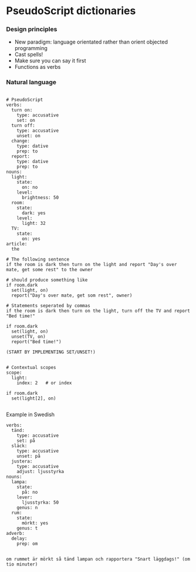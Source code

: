 # PseudoScript dictionaries #

### Design principles ###

* New paradigm: language orientated rather than orient objected programming
* Cast spells!
* Make sure you can say it first
* Functions as verbs

### Natural language ###
```

# PseudoScript
verbs:
  turn on:
    type: accusative
    set: on
  turn off:
    type: accusative
    unset: on
  change:
    type: dative
    prep: to
  report:
    type: dative
    prep: to
nouns:
  light:
    state:
      on: no
    level:
      brightness: 50
  room:
    state:
      dark: yes
    level:
      light: 32
  TV:
    state:
      on: yes
article:
  the

# The following sentence
if the room is dark then turn on the light and report "Day's over mate, get some rest" to the owner

# should produce something like
if room.dark
  set(light, on)
  report("Day's over mate, get som rest", owner)
  
# Statements seperated by commas
if the room is dark then turn on the light, turn off the TV and report "Bed time!"

if room.dark
  set(light, on)
  unset(TV, on)
  report("Bed time!")
  
(START BY IMPLEMENTING SET/UNSET!)


# Contextual scopes
scope:
  light:
    index: 2   # or index

if room.dark
  set(light[2], on)
    

```

Example in Swedish
```
verbs:
  tänd:
    type: accusative
    set: på
  släck:
    type: accusative
    unset: på
  justera:
    type: accusative
    adjust: ljusstyrka
nouns:
  lampa:
    state:
      på: no
    lever:
      ljusstyrka: 50
    genus: n
  rum:
    state:
      mörkt: yes
    genus: t
adverb:
  delay:
    prep: om
    
    
om rummet är mörkt så tänd lampan och rapportera "Snart läggdags!" (om tio minuter)
```